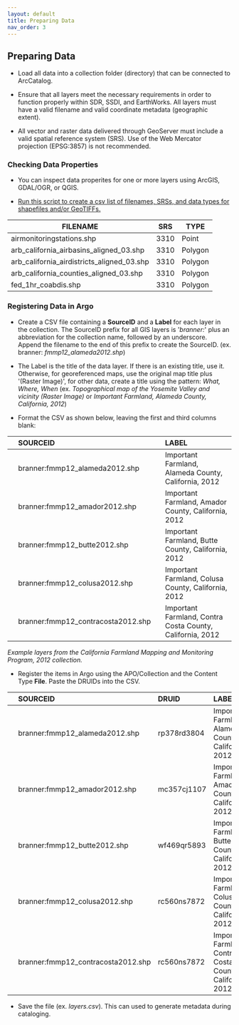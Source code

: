 ```yaml
---
layout: default
title: Preparing Data
nav_order: 3
---
```


## Preparing Data

* Load all data into a collection folder (directory) that can be connected to ArcCatalog.

* Ensure that all layers meet the necessary requirements in order to function properly within SDR, SSDI, and EarthWorks. All layers must have a valid filename and valid coordinate metadata (geographic extent). 

* All vector and raster data delivered through GeoServer must include a valid spatial reference system (SRS). Use of the Web Mercator projection (EPSG:3857) is not recommended.

### Checking Data Properties

* You can inspect data properites for one or more layers using ArcGIS, GDAL/OGR, or QGIS. 

* [Run this script to create a csv list of filenames, SRSs, and data types for shapefiles and/or GeoTIFFs.](https://raw.githubusercontent.com/kimdurante/metadataWorkflow/master/checkData.py)

| FILENAME       | SRS   | TYPE |
| ------------- |-------------|-----------------|
|airmonitoringstations.shp|3310|Point|
|arb_california_airbasins_aligned_03.shp|3310|Polygon|
|arb_california_airdistricts_aligned_03.shp|3310| Polygon|
|arb_california_counties_aligned_03.shp|3310| Polygon|
|fed_1hr_coabdis.shp|3310| Polygon|


### Registering Data in Argo

* Create a CSV file containing a **SourceID** and a **Label** for each layer in the collection. The SourceID prefix for all GIS layers is '*branner:*' plus an abbreviation for the collection name, followed by an underscore. Append the filename to the end of this prefix to create the SourceID. (ex. branner: _fmmp12_alameda2012.shp_)

* The Label is the title of the data layer. If there is an existing title, use it. Otherwise, for georeferenced maps, use the original map title plus '(Raster Image)', for other data, create a title using the pattern: *What, Where, When* (ex. _Topographical map of the Yosemite Valley and vicinity (Raster Image)_ or _Important Farmland, Alameda County, California, 2012_)

* Format the CSV as shown below, leaving the first and third columns blank:

||SOURCEID||LABEL|
|:----|:----|:----|:----|
||branner:fmmp12_alameda2012.shp||Important Farmland, Alameda County, California, 2012|
||branner:fmmp12_amador2012.shp||Important Farmland, Amador County, California, 2012|
||branner:fmmp12_butte2012.shp||Important Farmland, Butte County, California, 2012|
||branner:fmmp12_colusa2012.shp||Important Farmland, Colusa County, California, 2012|
||branner:fmmp12_contracosta2012.shp||Important Farmland, Contra Costa County, California, 2012|


_Example layers from the California Farmland Mapping and Monitoring Program, 2012 collection._


* Register the items in Argo using the APO/Collection and the Content Type **File**. Paste the DRUIDs into the CSV.

||SOURCEID|DRUID|LABEL|
|:----|:----|:----|:----|
||branner:fmmp12_alameda2012.shp|rp378rd3804|Important Farmland, Alameda County, California, 2012|
||branner:fmmp12_amador2012.shp|mc357cj1107|Important Farmland, Amador County, California, 2012|
||branner:fmmp12_butte2012.shp|wf469qr5893|Important Farmland, Butte County, California, 2012|
||branner:fmmp12_colusa2012.shp|rc560ns7872|Important Farmland, Colusa County, California, 2012|
||branner:fmmp12_contracosta2012.shp|rc560ns7872|Important Farmland, Contra Costa County, California, 2012|

* Save the file (ex. _layers.csv_). This can used to generate metadata during cataloging.
